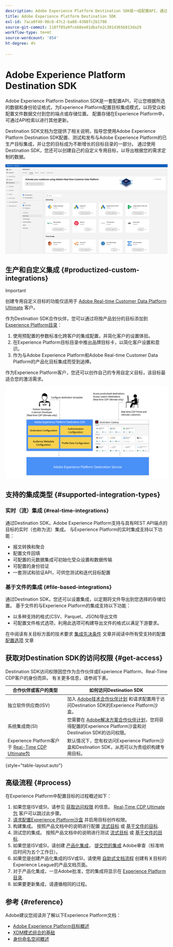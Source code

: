 ```yaml
---
description: Adobe Experience Platform Destination SDK是一组配置API，通过它，可配置用于Experience Platform的目标集成模式，以根据您选择的数据和身份验证格式将受众和配置文件数据交付到端点或存储位置。 配置存储在Experience Platform中，可通过API检索以进行其他更新。
title: Adobe Experience Platform Destination SDK
exl-id: 7aca9f40-98c8-47c2-ba88-4308fc2b1798
source-git-commit: 118ff85a9fceb8ee81dbafe2c381d365b813da29
workflow-type: tm+mt
source-wordcount: '854'
ht-degree: 4%

---
```


# Adobe Experience Platform Destination SDK

Adobe Experience Platform Destination SDK是一套配置API，可让您根据所选的数据和身份验证格式，为Experience Platform配置目标集成模式，以将受众和配置文件数据交付到您的端点或存储位置。 配置存储在Experience Platform中，可通过API检索以进行其他更新。

Destination SDK文档为您提供了相关说明，指导您使用Adobe Experience Platform Destination SDK配置、测试和发布与Adobe Experience Platform的已生产目标集成，并让您的目标成为不断增长的目标目录的一部分。 通过使用Destination SDK，您还可以创建自己的自定义专用目标，以导出根据您的需求定制的数据。

![Experience PlatformUI中的屏幕快照，显示目标目录](assets/destinations-catalog-overview.png)

## 生产和自定义集成 {#productized-custom-integrations}

>[!IMPORTANT]
>
> 创建专用自定义目标的功能仅适用于 [Adobe Real-time Customer Data Platform Ultimate](https://helpx.adobe.com/legal/product-descriptions/real-time-customer-data-platform.html) 客户。

作为Destination SDK合作伙伴，您可以通过将按产品划分的目标添加到 [Experience Platform目录](../catalog/overview.md)：

1. 使用预配置的参数标准化跨客户的集成配置，并简化客户的设置体验。
2. 在Experience Platform目标目录中推出品牌目标卡，以简化客户设置和意识。
3. 作为与Adobe Experience Platform和Adobe Real-time Customer Data Platform的产品化目标集成而受到追捧。

作为Experience Platform客户，您还可以创作自己的专用自定义目标，该目标最适合您的激活需求。

![概览图显示了目标开发人员如何与Destination SDK交互，以及Real-Time CDP客户如何从生产目标和专用目标中受益。](assets/destination-sdk-visual.png)

## 支持的集成类型 {#supported-integration-types}

### 实时（流）集成 {#real-time-integrations}

通过Destination SDK，Adobe Experience Platform支持与具有REST API端点的目标的实时（也称为流）集成。 与Experience Platform的实时集成支持以下功能：

* 报文转换和聚合
* 配置文件回填
* 可配置的元数据集成可初始化受众设置和数据传输
* 可配置的身份验证
* 一套测试和验证API，可供您测试和迭代目标配置

### 基于文件的集成 {#file-based-integrations}

通过Destination SDK，您还可以设置集成，以定期将文件导出到您选择的存储位置。 基于文件的与Experience Platform的集成支持以下功能：

* 以多种支持的格式(CSV、Parquet、JSON)导出文件
* 可配置文件格式选项，利用此选项可构建导出文件的格式以满足下游要求。

在中阅读有关目标方面的技术要求 [集成先决条件](integration-prerequisites.md) 文章并阅读中所有受支持的配置 [配置选项](functionality/configuration-options.md) 文章

## 获取对Destination SDK的访问权限 {#get-access}

Destination SDK访问权限因您作为合作伙伴或Experience Platform、Real-Time CDP客户的身份而异。 有关更多信息，请参阅下表。

| 合作伙伴或客户的类型 | 如何访问Destination SDK |
---------|----------|
| 独立软件供应商(ISV) | 加入 [Adobe技术合作伙伴计划](https://partners.adobe.com/technologyprogram/experiencecloud.html) 和请求配置用于访问Destination SDK的Experience Platform沙盒。 |
| 系统集成商(SI) | 您需要在 [Adobe解决方案合作伙伴计划](https://solutionpartners.adobe.com/home.html)，您将获得配置的Experience Platform沙盒和对Destination SDK的访问权限。 |
| Experience Platform客户于 [Real-Time CDP Ultimate包](https://helpx.adobe.com/legal/product-descriptions/real-time-customer-data-platform.html) | 默认情况下，您有权访问Experience Platform沙盒和Destination SDK，从而可以为贵组织构建专用目标。 |

{style="table-layout:auto"}

## 高级流程 {#process}

在Experience Platform中配置目标的过程概述如下：

1. 如果您是ISV或SI，请参见 [获取访问权限](#get-access) 的信息。 [Real-Time CDP Ultimate包](https://helpx.adobe.com/legal/product-descriptions/real-time-customer-data-platform.html) 客户可以跳过此步骤。
2. [请求配置Experience Platform沙盒](https://adobeexchangeec.zendesk.com/hc/en-us/articles/360037457812-Adobe-Experience-Platform-Sandbox-Accounts-Access-Adding-Users-and-Support) 并启用目标创作权限。
3. 构建集成。 按照产品文档中的说明进行配置 [流式目标](guides/configure-destination-instructions.md) 或 [基于文件的目标](guides/configure-file-based-destination-instructions.md).
4. 测试您的集成。 按照产品文档中的说明进行测试 [流式目标](testing-api/streaming-destinations/streaming-destination-testing-overview.md) 或 [基于文件的目标](testing-api/batch-destinations/file-based-destination-testing-overview.md).
5. 如果您是ISV或SI，请创建 [产品化集成](./overview.md#productized-custom-integrations)， [提交您的集成](guides/submit-destination.md) Adobe审查（标准响应时间为五个工作日）。
6. 如果您是创建产品化集成的ISV或SI，请使用 [自助式文档流程](docs-framework/documentation-instructions.md) 创建有关目标的Experience League的产品文档页面。
7. 对于产品化集成，一旦Adobe批准，您的集成将显示在 [Experience Platform目录](../catalog/overview.md).
8. 如果要更新集成，请遵循相同的过程。

## 参考 {#reference}

Adobe建议您阅读并了解以下Experience Platform文档：

* [Adobe Experience Platform目标概述](https://experienceleague.adobe.com/docs/experience-platform/destinations/home.html?lang=en)
* [XDM模式组合的基础](https://experienceleague.adobe.com/docs/experience-platform/xdm/schema/composition.html?lang=zh-Hans)
* [身份命名空间概述](https://experienceleague.adobe.com/docs/experience-platform/identity/namespaces.html?lang=zh-Hans)
